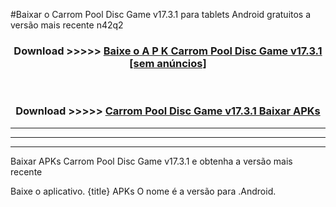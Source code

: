 #Baixar o Carrom Pool Disc Game v17.3.1   para tablets Android gratuitos a versão mais recente n42q2


<div align="center">
<h3>Download >>>>> <a href="https://pt-web.web.app/?pt= Carrom Pool Disc Game v17.3.1 ">Baixe o A P K Carrom Pool Disc Game v17.3.1  [sem anúncios]</a></h3><br>

<h3>Download >>>>> <a href="https://pt-web.web.app/?pt= Carrom Pool Disc Game v17.3.1 ">Carrom Pool Disc Game v17.3.1  Baixar APKs</a></h3>
</div>

----------------------------------------------------------

----------------------------------------------------------

----------------------------------------------------------

Baixar APKs Carrom Pool Disc Game v17.3.1  e obtenha a versão mais recente

Baixe o aplicativo. {title} APKs O nome é a versão para .Android.


